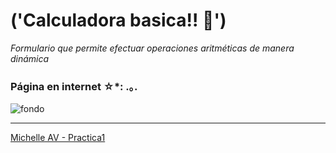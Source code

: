 # ('Calculadora basica!! 🐇')

_Formulario que permite efectuar operaciones aritméticas de manera dinámica_

### Página en internet ☆*: .｡.
![fondo](https://github.com/Michelle-AV/practica1/assets/143307121/73934e94-a1ca-422c-bcdd-ea2bc2998380)

---
[Michelle AV - Practica1](https://michelleav.000webhostapp.com/)
